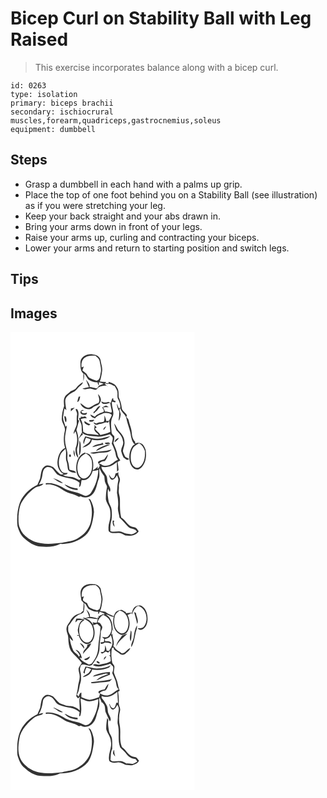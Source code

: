 # Bicep Curl on Stability Ball with Leg Raised
> This exercise incorporates balance along with a bicep curl.

``` 
id: 0263 
type: isolation 
primary: biceps brachii 
secondary: ischiocrural muscles,forearm,quadriceps,gastrocnemius,soleus 
equipment: dumbbell 
``` 

## Steps

 - Grasp a dumbbell in each hand with a palms up grip.
 - Place the top of one foot behind you on a Stability Ball (see illustration) as if you were stretching your leg.
 - Keep your back straight and your abs drawn in.
 - Bring your arms down in front of your legs.
 - Raise your arms up, curling and contracting your biceps.
 - Lower your arms and return to starting position and switch legs.

## Tips


## Images

<svg width="221pt" height="275pt" viewBox="0 0 221 275" xmlns="http://www.w3.org/2000/svg">
  <g fill="#FFF">
    <path d="M0 0h221v275H0V0m83.93 35.54c-.02 4.95-.55 10.85 3.59 14.44-.09 3.04-.09 6.09-.06 9.13.77-3 1.24-6.09.66-9.17 2.47 1.67 3.2 4.68 5.1 6.82 3.22 2.46 7.28 3.71 11.32 3.57.08 1.46.58 2.74 1.5 3.84 0-.99-.01-2.98-.01-3.97 1.93.63 3.88 1.22 5.81 1.88-1.92.81-3.87 1.55-5.78 2.38-.75 1.24-1.52 2.58-2.92 3.19-2.77-.59-5.5-1.37-8.33-1.6.92-3.51-2.36-5.88-3.89-8.62-.03.14-.08.42-.1.55 1.11 2.74 2.13 5.5 3.32 8.2-2.6.49-5.2 1.05-7.77 1.69 3.24 2.32 7.18-.89 10.72.3 2.29.15 5.25 2.51 6.94-.07 2.5-3.36 7.12-3.67 10.97-3.8 1.27.9 2.55 1.79 3.85 2.65-2.19-1.58-4.41-3.18-6.09-5.33 1.61.19 3.19 1 4.84.65 2.78-.59 4.97 1.74 7.39 2.7 1.33 2.56 3.37 5.01 3.37 8.04.22 2.64-.53 5.51.96 7.88 1.72 3.17 2.62 6.68 2.43 10.3l-2.12.04c-.47-1.85-1.08-3.67-2-5.36.16 3.24 1.02 6.47 2.74 9.23.55 3.83-.48 7.61-.6 11.43 1.97-2.1 1.9-5.07 2.53-7.7-.47-1.86-.96-3.72-1.58-5.54.36-.67.73-1.34 1.1-2.01.75 5.2 6.59 7.5 7.34 12.71 1.39 7.13 4.59 13.8 5.41 21.06.83 3.52 1.69 7.58 4.78 9.84-1.42.64-2.71 1.58-3.48 2.96-3.35 5.46-4.13 12.35-2.51 18.51 1.02 3.46 3.04 7.13 6.67 8.36 3.2 1.25 6.36-1.11 8.21-3.54 4.5-5.6 5.03-13.23 3.87-20.06-1.27-2.64-2.22-5.9-5.12-7.21-2.25-.88-4.9-1.43-7.13-.09-.12-.58-.35-1.74-.47-2.32-2.81-2.81-3.58-6.82-3.86-10.62-.31-5.18-2.69-9.89-3.72-14.92-.24-1.71-1.7-2.76-2.73-3.99.16-.49.49-1.46.65-1.94-1.4-3.46-5.92-5.02-6.23-9.07-.41-4.48-1.81-8.73-3.6-12.83-.29-3.96.29-8.3-2.22-11.72-1.83-3.96-6.25-5.35-10.09-6.55l.27 1.74c-1.37-.13-2.74-.24-4.11-.32l1.08-1.36c-2.55-.11-5.1-.29-7.64-.56 1.47-3.97 2.16-8.17 2.74-12.35.7-4.49-1.26-8.74-1.82-13.12-.64-4.34-5.05-6.75-9.11-6.98-6.12-1.19-14.04 1.83-15.07 8.63m-4.89 31.42c-1.78 2.92-5.64 2.87-7.98 5.15-2.28 1.99-5.35 3.55-6.21 6.7-1.39 3.19-.73 6.66-.52 9.99-1.72 4.89-2.69 10.05-2.8 15.23-.17 5.29 4.91 9.49 3.61 14.86-1.49 6.65-1.73 13.74.37 20.29-5.75 2.49-8.12 8.96-8.97 14.73-.96 6.26 1.27 13.49 7.29 16.44-1.43.64-3.04 1.16-4.46.11-3.19-2.37-5.42-5.77-8.37-8.39-3.1-1.64-7.46-3.3-10.4-.47-3.59 2.62-3.81 7.37-4.57 11.38-.21 3.76-2.41 6.91-3.72 10.34-9.33 4.45-17.39 12.06-21.22 21.78-3.14 8.81-3.6 18.38-2.76 27.62 1.6 5.4 3.66 11.12 8.13 14.83 5.45 4.96 12.03 9.46 19.62 9.91 7.97.6 16.36.61 23.64-3.15 4.45.48 8.86-.73 13.24-1.41 9.49-2.63 19.35-8.13 23.08-17.77 2.38-6 3.37-12.49 4.11-18.87.06-5.37-1.85-10.6-4.37-15.28-.56-.21-1.68-.64-2.24-.85 5.12 8.38 4.72 18.66 2.82 27.95-2.07 8.48-8.21 15.46-15.79 19.58-5.56 3.67-12.41 3.49-18.59 5.38-10.99 1.1-22.45 2.46-33.1-1.34-7.42-3.15-14.6-8.46-17.49-16.27-2.29-4.45-1.72-9.6-1.81-14.43.64-5.64 1-11.57 3.79-16.65 3.95-6.81 9.44-12.73 15.86-17.27 3.15-2.44 8.18-1.59 10.33-5.27-1.89.29-3.73.77-5.57 1.27 2.12-3.41 3.71-7.2 4.24-11.21.6-3.07.74-6.83 3.66-8.73 2.12-1.96 5.46-1.2 7.7.13 2.57 2.15 4.09 5.21 6.35 7.62 8.22 5.39 19.34 3.27 26.95 9.98-.21 1.76-.39 3.52-.49 5.29 2.9-1.62 1.88-5.89 3.13-8.65 6.8 2.01 11.49-5.25 13.09-10.87 2.32.05 4.61-.4 6.78-1.21-.26 9.63-3.32 19.09-8.61 27.14-1.41 2.37-4.08 3.84-6.78 4.15-1.64-.48-3.17-1.28-4.73-1.96-5.27-2.56-11.26-2.95-16.67-5.16-3.13-1.06-5.64-3.32-8.68-4.59-5.46-2.59-11.56-4.36-17.64-3.49.04.4.12 1.22.17 1.62 3.2-.73 6.46-.37 9.51.79 7.18 1.89 12.35 7.91 19.57 9.73 3.73.81 7.28 2.14 10.57 4.09.75-.22 1.51-.45 2.26-.67 4.03 2.61 9.69 1.53 13.15-1.54 5.65-4.88 5.81-12.86 8.42-19.37 1.7-4.08-.08-8.47.93-12.63 1.38 3.49 3.35 6.64 5.67 9.56.54 2.87.1 5.99 1.57 8.63.65 1.67 2.08 3.26 1.58 5.17-1.03 4.55-1.24 9.22-1.28 13.87.54 3.29 2.64 6.05 3.9 9.09 1.63 3.47 1.66 7.38 1.55 11.13-.04 4.79-2.49 9.21-2.31 14.02.19 1.67-.43 4.03 1.44 4.95 3.16 2.43 7.33.92 10.96 1.18 2.92-.18 5.28 1.8 7.78 3 5.69.83 12.83.38 16.11-5.12-1.59-1.92-2.87-4.82-5.75-4.85-7.09-.44-9.44-8.41-15.16-11.41-1.92-7.15-1.48-14.57-1.6-21.89.09-3.69-1.83-7.14-1.41-10.83.21-1.68.26-3.36.13-5.05-.25-3.2 2.04-6.21 1.08-9.42-.8-2.36-2.47-4.6-1.44-7.21-1.18.47-2.36.94-3.54 1.4-.74 2.06-.89 5.04-3.18 6.01-2.61-.32-3.51-3.14-4.86-5 .67 2.39.99 5.76 3.82 6.59 3-.39 4.38-3.25 5.97-5.43.59 1.99 1.94 3.96 1.46 6.12-1.16 4.93-1.27 10.01-1.6 15.03.98 5.57 1.95 11.22 1.24 16.89-.67 4.37 1.39 8.48 1.77 12.77 3.9 3.32 6.94 7.44 10.53 11.03 2.94 3.15 8.63 1.44 10.32 5.99-1.95 1.04-3.82 2.27-5.93 2.97-1.92.07-3.8-.46-5.7-.64-3.54-.12-6.33-3.04-9.93-2.78-3.41.15-6.88 1.01-10.18-.3-.26-4.58-.06-9.24 1.35-13.64.72-4.02.46-8.16.12-12.21-.26-3.35-2.46-6.06-3.44-9.19-1.06-5.25-1.88-10.65-.78-15.98.48.99 1.43 2.99 1.91 3.99 2.25-3.55-.79-6.78-1.99-10.04-1.45-3.29-.26-7.31-2.56-10.32-1.66-3.41-5.21-5.98-5.38-9.98 6.71 1.95 13.61-1.09 18.54-5.58.07 3.9.14 7.81.23 11.71.59-.72 1.19-1.44 1.79-2.15-.19-3.24-.62-6.47-1.18-9.66 1.09-.58 2.19-1.16 3.29-1.74-1.07-2.11-2.85-3.92-3.27-6.32-.79-5.23-3.28-9.98-5.16-14.88.88-2.62 1.65-5.33 1.07-8.11-1.8-1.4-3.37-3.19-3.19-5.64-.43-5.63-1.44-11.68 1.04-16.99 3.36-6-1.57-12.38-.48-18.7 1.31.16 2.54.66 3.78 1.06.17-.38.49-1.14.65-1.52-.67-.33-2.02-1-2.69-1.33-.08-.64-.25-1.92-.33-2.55-.29.15-.88.46-1.17.61-.58 1.75-1.2 3.49-1.83 5.23-.69-.32-2.08-.96-2.77-1.28-2.85 1.58-5.79.73-8.49-.62.93 5.25 7.38 2.56 10.71 1.75.42 2.41.73 4.85 1.34 7.24.26 1.53 1.21 3.37-.13 4.66-2.42-.6-4.79-1.57-7.37-1.29-.63-1.79-1.49-3.49-2.48-5.11 2.32-.13 4.64-.21 6.97-.18-1.05-.63-2.07-1.32-3.16-1.86-1.84.25-3.27 1.68-4.91 2.45 1.41 1.23 2.32 2.77 2.02 4.73-1.92 1.36-4.6 1.14-6.31 2.94-1.82.58-3.2 1.86-4.46 3.25-1.8-.86-3.56-1.81-5.34-2.69.6 2.8 3.16 3.94 5.68 4.58 1.95-2.85 5.34-4 8.37-5.33 3.52-1.72 7.82-1.41 11.13.66l.59.58c-.87 2.46-2.17 4.72-3.39 7.01-1.07.15-2.14.28-3.21.41-.31-2.43-1.25-4.69-2.23-6.92-.17 2.56.42 5.39-1.04 7.68-2.86.89-6.18.02-8.66 2.21-1.16-.56-2.32-1.12-3.5-1.65 1.02 2.89 4.1 3.94 6.6 2.06 3.96.66 7.12-3.52 10.93-1.44.31-.59.93-1.79 1.24-2.38.54 4.42 1.14 8.84 1.41 13.29-3.67 2.06-7.85 2.64-11.85 3.75-.54-.77-1.06-1.56-1.56-2.35-1.99-1.49-3.65-3.34-5.11-5.34.72-.46 1.44-.93 2.16-1.39-.62-.71-1.88-2.14-2.5-2.86-.07.79-.05 1.57.06 2.35-1.52 3.11.73 6.13 3.35 7.7.43.51 1.27 1.55 1.7 2.06-4-.54-7.97-1.42-12.03-1.39-2.51 0-4.77-1.33-6.74-2.77-.44-5.08-.13-10.44-3-14.94 2.35-1.1 4.98-1.2 7.53-1.12-.75-.84-1.51-1.69-2.27-2.52-1.69 1.02-3.57.88-5.41.51l.6 1.22c-.65.16-1.95.46-2.6.62.53 1.91 1.35 3.72 2.19 5.52 1.96 3.53.66 7.66 1.54 11.45-1.29 2.72-3.22 5.15-3.88 8.16 1.46-1.93 2.48-4.37 4.92-5.26-.18-.53-.52-1.6-.69-2.13 5.38 4.44 12.55 3.28 18.95 4.6 4.85-.08 9.64-1.5 14.2-3.08 1.09 1.47 2.83 2.56 3.39 4.36.17 2.39-.7 4.68-1.18 6.98 2.15 4.53 4.35 9.13 4.98 14.17.17 1.96 1.47 3.51 2.53 5.08-4.11 1.6-6.9 5.45-11.18 6.67-3.1 1.02-6.93.83-9.4-1.5l-2.35-.2c1.67-2.3 4.39-3.32 7.13-3.34 2-2.33 3.34-5.16 3.83-8.19-1.67 1.84-2.92 4-4.44 5.96-2.53 1.13-5.65 1.27-7.67 3.35.07 1.78 1.84 2.81 2.2 4.5a7.37 7.37 0 0 1-2.76 3.91l.36-3.16c-1.47 2.16-3.82 3.38-5.99 4.71 1.13-6.04.97-12.91-2.96-17.95-1.55-2.28-4.58-2.37-6.93-3.28-7.16 2.73-10.07 11.19-9.98 18.29.1 4.78.95 10.83 5.64 13.28-.68.43-1.37.85-2.06 1.26-3.38-1.49-6.64-3.71-10.47-3.78-3.12-.06-6.18-.66-9.02-1.98 1.91-1.06 4.99-.07 5.69-2.71-2.42.28-5.32.5-7.08-1.56-4.41-5.15-4.18-12.82-2.19-18.94 1.01-3.55 3.84-6.02 6.53-8.34 1.83 5.12-.54 10.61 1.5 15.64 1 2.94.84 6.11 1.58 9.11 1.77 3.59 6.28 3.45 9.64 4.23-.81-3.58-5.2-2.83-7.85-4.01-.63-3.37-.69-6.86-1.89-10.1-1.41-3.37-.16-7.04-.71-10.53-.72-4.91-2.72-9.6-2.72-14.62-.46-6.08 1.6-11.89 2.22-17.87-.42.43-1.25 1.3-1.67 1.73-.9-4.32-3.76-8.36-2.75-12.93.59-3.01.6-6.15 1.6-9.06.76.65 1.5 1.32 2.23 2.01-.63-3.56-1.31-7.15-1.41-10.78-.07-5.43 5.16-8.61 9.35-10.92 3.63-1.11 5.15-4.84 7.96-7.05 1.62-1.37 3.59-2.62 3.96-4.89a24.293 24.293 0 0 0-7.92 6.79m26.05 7.56c.4 3.62 2.9 7.46.32 10.84-3.66 1.11-6.71 3.37-10.06 5.06-4.78 2.01-7.73-3.14-11.55-4.84 1.7 5.82 9.96 9.67 14.88 5.16 2.56-2.68 7.5-2.16 8.76-6.15 2.41-3.34.14-7.52-2.35-10.07m-23.25 3.1c-.72 2.16-1.39 4.34-1.74 6.6 2.86-.94 2.82-4.32 3.61-6.72l-1.87.12m17.79 18.46c.03.43.08 1.3.11 1.73.67-.62 1.35-1.24 2.04-1.85 2.71-1.67 4.18-4.63 6.14-7.04-4.44-.14-4.84 5.41-8.29 7.16m-27.19-4.14c-.01.82-.03 2.47-.03 3.29 1.59-1.44 3.21-2.85 4.68-4.41-1.56.32-3.11.71-4.65 1.12m5.55.95c.89 2.23 2.48 4.41 1.78 6.95-.65 3.65-.06 7.34-.31 11.01-.73 4.06-3.71 7.42-3.78 11.66.77-1.15 1.53-2.32 2.27-3.49 2.7 6.36 2.7 13.71.25 20.13-.57 4.02.02 9.04 3.26 11.85-.62-4.23-2.69-8.58-1.12-12.85 2.24-6.37 1.18-13.37-.94-19.63-.6-1.49.37-2.92.7-4.34.86-2.49 1.07-5.17 2.24-7.54-.33-.42-.99-1.27-1.33-1.69.3-3.82 1.55-8.07-.61-11.58-.42-1.32-1.46-.95-2.41-.48m6.31 2.17c-2.68 4.36 8.36 6.41 7.33 1.64-2.32 1.09-6.34 1.79-6.62-1.83.77-.18 2.3-.53 3.07-.71-1.39-1.02-2.91-.55-3.78.9m-19.82 6.18c.7 2.4.27 5.31 2.13 7.23.93-2.51.71-5.13-.65-7.43l-1.48.2m29.98 4.5c.05.42.16 1.25.21 1.67 2.35.69 4.8.35 5.94-2.07-2.05.16-4.1.33-6.15.4m-.54 6.43c.51-.34 1.53-1.03 2.05-1.37-2.54-1.05-4.95-2.35-7.14-4.01-1.13 3.31 2.76 4.3 5.09 5.38m30.42-2.56c.66 2.87 1.76 5.61 2.73 8.38 3.57 3.57 7.3 7.65 7.86 12.91 1.5 4.32-2.66 7.91-2.09 12.2.63 2.57 1.55 5.08 2.74 7.44 2 1.22 4.58 4.65 6.63 1.73-1.52-.88-3.26-1.43-4.62-2.56-1.04-2.18-2.21-4.35-2.69-6.74.21-3.77 2.5-7.2 1.89-11.07.09-4.94-2.84-9.11-6.1-12.53-2.89-2.72-3.6-6.91-6.35-9.76m-9.48 3.65c-2 .81-3.7 2.12-3.25 4.52 1.33-1.32 2.39-2.86 3.25-4.52M89.7 125.29c-1.18 2.9-3.47 6.15-1.64 9.28.63-2.65 1.38-5.27 2.57-7.72 1.87.61 3.75 1.19 5.63 1.77-1 5.44-7 6.43-10.01 10.23 4.74-1.53 10.91-3.86 11.27-9.7 7.4 1.55 16.26.89 22.29-4.04-5.29.8-10.32 3.21-15.75 2.89-4.99.46-9.57-1.81-14.36-2.71m35.23 7.06c2.02-1.44 4.29-2.88 5.15-5.33-2.48.83-4.97 2.43-5.15 5.33m-42.3-2.08c.18 6.07-.21 12.13-.39 18.19 2.67-3.81 2.09-8.57 2-12.96-.06-1.86-.5-3.71-1.61-5.23m30.77 2.69c-.14 2.98 4.36.91 6.09 1.25-1.07-2.62-4.07-1.17-6.09-1.25m-3.72.73c-3.96 1.02-8.62 1.28-11.6 4.43 4.61-.84 9.08-2.27 13.69-3.13-.68-.57-2.3-4.28-2.09-1.3m-.69 4.34c-2.43 1.19-5.11 2.39-6.45 4.9 2.84-1.18 5.41-2.94 8.3-4.03 2.96-1.26 6.18-2.06 8.78-4.05-3.77.12-7.25 1.66-10.63 3.18m-13.24 6.89c3.73 2.55 8.22-.3 12.32.01 4.55-.62 10.23.13 13.35-4-8.36 2.5-17.16 2.31-25.67 3.99m-18.27 5.14c-.14-2.92-.54-5.82-1.25-8.66-1.17 2.98-.4 6.04 1.25 8.66m-6.02-.11c1.55-.18 1.32-2.88-.08-3.14-1.48.23-1.27 2.83.08 3.14m-20.35 25.34c3.45 2.63 7.07 5.41 11.4 6.31-.04-.23-.13-.69-.17-.93-3.31-2.55-7.35-3.92-11.23-5.38m13.6 7.53c3.92 4.7 10.12 6.69 16.07 6.84-.09-.49-.29-1.46-.39-1.94-5.65-.23-10.57-2.88-15.68-4.9m57.92 43.56c-.31 2.77.12 5.59 2.36 7.49-.27-1.74-.7-3.45-1.17-5.15.22-.75.45-1.5.68-2.24-.47-.03-1.4-.07-1.87-.1z"/>
    <path d="M89 31.03c3.63-3 8.61-2.77 13.03-2.55 1.97 1.89 4.54 3.65 4.97 6.56.73 4.59 2.41 9.23 1.25 13.9-.78 3.55-.65 8.55-5.03 9.62-2.81-1.05-5.68-2.02-8.31-3.47-1.9-1.15-2.53-3.42-3.84-5.07-1.56-1.34-3.27-2.52-4.81-3.89.66-1.53 1.03-3.15 1.65-4.69-.65.27-1.96.81-2.62 1.08-.59-4.09.15-8.9 3.71-11.49zM147.11 138.97c1.71-2.6 4.62-3.95 7.21-5.49 3.59 1.99 5.77 5.44 6.97 9.27.22 5.07.14 10.44-2.55 14.93-1.69 2.93-4.71 6.27-8.49 5.04-3.42-1.59-5.22-5.28-5.75-8.84-.57-5.06-.18-10.5 2.61-14.91zM90.34 145.61c3.67 1.92 6.77 5.16 7.32 9.43.54 5.38.64 11.31-2.48 16-1.94 2.95-5.44 5.81-9.18 4.48-3.91-1.95-5.22-6.64-5.69-10.65-.29-5.09.65-10.58 3.91-14.66 1.6-2.04 3.98-3.22 6.12-4.6z"/>
  </g>
  <g fill="#333">
    <path d="M83.93 35.54c1.03-6.8 8.95-9.82 15.07-8.63 4.06.23 8.47 2.64 9.11 6.98.56 4.38 2.52 8.63 1.82 13.12-.58 4.18-1.27 8.38-2.74 12.35 2.54.27 5.09.45 7.64.56l-1.08 1.36c1.37.08 2.74.19 4.11.32l-.27-1.74c3.84 1.2 8.26 2.59 10.09 6.55 2.51 3.42 1.93 7.76 2.22 11.72 1.79 4.1 3.19 8.35 3.6 12.83.31 4.05 4.83 5.61 6.23 9.07-.16.48-.49 1.45-.65 1.94 1.03 1.23 2.49 2.28 2.73 3.99 1.03 5.03 3.41 9.74 3.72 14.92.28 3.8 1.05 7.81 3.86 10.62.12.58.35 1.74.47 2.32 2.23-1.34 4.88-.79 7.13.09 2.9 1.31 3.85 4.57 5.12 7.21 1.16 6.83.63 14.46-3.87 20.06-1.85 2.43-5.01 4.79-8.21 3.54-3.63-1.23-5.65-4.9-6.67-8.36-1.62-6.16-.84-13.05 2.51-18.51.77-1.38 2.06-2.32 3.48-2.96-3.09-2.26-3.95-6.32-4.78-9.84-.82-7.26-4.02-13.93-5.41-21.06-.75-5.21-6.59-7.51-7.34-12.71-.37.67-.74 1.34-1.1 2.01.62 1.82 1.11 3.68 1.58 5.54-.63 2.63-.56 5.6-2.53 7.7.12-3.82 1.15-7.6.6-11.43-1.72-2.76-2.58-5.99-2.74-9.23.92 1.69 1.53 3.51 2 5.36l2.12-.04c.19-3.62-.71-7.13-2.43-10.3-1.49-2.37-.74-5.24-.96-7.88 0-3.03-2.04-5.48-3.37-8.04-2.42-.96-4.61-3.29-7.39-2.7-1.65.35-3.23-.46-4.84-.65 1.68 2.15 3.9 3.75 6.09 5.33-1.3-.86-2.58-1.75-3.85-2.65-3.85.13-8.47.44-10.97 3.8-1.69 2.58-4.65.22-6.94.07-3.54-1.19-7.48 2.02-10.72-.3 2.57-.64 5.17-1.2 7.77-1.69-1.19-2.7-2.21-5.46-3.32-8.2.02-.13.07-.41.1-.55 1.53 2.74 4.81 5.11 3.89 8.62 2.83.23 5.56 1.01 8.33 1.6 1.4-.61 2.17-1.95 2.92-3.19 1.91-.83 3.86-1.57 5.78-2.38-1.93-.66-3.88-1.25-5.81-1.88 0 .99.01 2.98.01 3.97-.92-1.1-1.42-2.38-1.5-3.84-4.04.14-8.1-1.11-11.32-3.57-1.9-2.14-2.63-5.15-5.1-6.82.58 3.08.11 6.17-.66 9.17-.03-3.04-.03-6.09.06-9.13-4.14-3.59-3.61-9.49-3.59-14.44M89 31.03c-3.56 2.59-4.3 7.4-3.71 11.49.66-.27 1.97-.81 2.62-1.08-.62 1.54-.99 3.16-1.65 4.69 1.54 1.37 3.25 2.55 4.81 3.89 1.31 1.65 1.94 3.92 3.84 5.07 2.63 1.45 5.5 2.42 8.31 3.47 4.38-1.07 4.25-6.07 5.03-9.62 1.16-4.67-.52-9.31-1.25-13.9-.43-2.91-3-4.67-4.97-6.56-4.42-.22-9.4-.45-13.03 2.55m58.11 107.94c-2.79 4.41-3.18 9.85-2.61 14.91.53 3.56 2.33 7.25 5.75 8.84 3.78 1.23 6.8-2.11 8.49-5.04 2.69-4.49 2.77-9.86 2.55-14.93-1.2-3.83-3.38-7.28-6.97-9.27-2.59 1.54-5.5 2.89-7.21 5.49z"/>
    <path d="M79.04 66.96c2.11-2.81 4.83-5.13 7.92-6.79-.37 2.27-2.34 3.52-3.96 4.89-2.81 2.21-4.33 5.94-7.96 7.05-4.19 2.31-9.42 5.49-9.35 10.92.1 3.63.78 7.22 1.41 10.78a60.34 60.34 0 0 0-2.23-2.01c-1 2.91-1.01 6.05-1.6 9.06-1.01 4.57 1.85 8.61 2.75 12.93.42-.43 1.25-1.3 1.67-1.73-.62 5.98-2.68 11.79-2.22 17.87 0 5.02 2 9.71 2.72 14.62.55 3.49-.7 7.16.71 10.53 1.2 3.24 1.26 6.73 1.89 10.1 2.65 1.18 7.04.43 7.85 4.01-3.36-.78-7.87-.64-9.64-4.23-.74-3-.58-6.17-1.58-9.11-2.04-5.03.33-10.52-1.5-15.64-2.69 2.32-5.52 4.79-6.53 8.34-1.99 6.12-2.22 13.79 2.19 18.94 1.76 2.06 4.66 1.84 7.08 1.56-.7 2.64-3.78 1.65-5.69 2.71 2.84 1.32 5.9 1.92 9.02 1.98 3.83.07 7.09 2.29 10.47 3.78.69-.41 1.38-.83 2.06-1.26-4.69-2.45-5.54-8.5-5.64-13.28-.09-7.1 2.82-15.56 9.98-18.29 2.35.91 5.38 1 6.93 3.28 3.93 5.04 4.09 11.91 2.96 17.95 2.17-1.33 4.52-2.55 5.99-4.71l-.36 3.16a7.37 7.37 0 0 0 2.76-3.91c-.36-1.69-2.13-2.72-2.2-4.5 2.02-2.08 5.14-2.22 7.67-3.35 1.52-1.96 2.77-4.12 4.44-5.96-.49 3.03-1.83 5.86-3.83 8.19-2.74.02-5.46 1.04-7.13 3.34l2.35.2c2.47 2.33 6.3 2.52 9.4 1.5 4.28-1.22 7.07-5.07 11.18-6.67-1.06-1.57-2.36-3.12-2.53-5.08-.63-5.04-2.83-9.64-4.98-14.17.48-2.3 1.35-4.59 1.18-6.98-.56-1.8-2.3-2.89-3.39-4.36-4.56 1.58-9.35 3-14.2 3.08-6.4-1.32-13.57-.16-18.95-4.6.17.53.51 1.6.69 2.13-2.44.89-3.46 3.33-4.92 5.26.66-3.01 2.59-5.44 3.88-8.16-.88-3.79.42-7.92-1.54-11.45-.84-1.8-1.66-3.61-2.19-5.52.65-.16 1.95-.46 2.6-.62l-.6-1.22c1.84.37 3.72.51 5.41-.51.76.83 1.52 1.68 2.27 2.52-2.55-.08-5.18.02-7.53 1.12 2.87 4.5 2.56 9.86 3 14.94 1.97 1.44 4.23 2.77 6.74 2.77 4.06-.03 8.03.85 12.03 1.39-.43-.51-1.27-1.55-1.7-2.06-2.62-1.57-4.87-4.59-3.35-7.7-.11-.78-.13-1.56-.06-2.35.62.72 1.88 2.15 2.5 2.86-.72.46-1.44.93-2.16 1.39 1.46 2 3.12 3.85 5.11 5.34.5.79 1.02 1.58 1.56 2.35 4-1.11 8.18-1.69 11.85-3.75-.27-4.45-.87-8.87-1.41-13.29-.31.59-.93 1.79-1.24 2.38-3.81-2.08-6.97 2.1-10.93 1.44-2.5 1.88-5.58.83-6.6-2.06 1.18.53 2.34 1.09 3.5 1.65 2.48-2.19 5.8-1.32 8.66-2.21 1.46-2.29.87-5.12 1.04-7.68.98 2.23 1.92 4.49 2.23 6.92 1.07-.13 2.14-.26 3.21-.41 1.22-2.29 2.52-4.55 3.39-7.01l-.59-.58c-3.31-2.07-7.61-2.38-11.13-.66-3.03 1.33-6.42 2.48-8.37 5.33-2.52-.64-5.08-1.78-5.68-4.58 1.78.88 3.54 1.83 5.34 2.69 1.26-1.39 2.64-2.67 4.46-3.25 1.71-1.8 4.39-1.58 6.31-2.94.3-1.96-.61-3.5-2.02-4.73 1.64-.77 3.07-2.2 4.91-2.45 1.09.54 2.11 1.23 3.16 1.86-2.33-.03-4.65.05-6.97.18.99 1.62 1.85 3.32 2.48 5.11 2.58-.28 4.95.69 7.37 1.29 1.34-1.29.39-3.13.13-4.66-.61-2.39-.92-4.83-1.34-7.24-3.33.81-9.78 3.5-10.71-1.75 2.7 1.35 5.64 2.2 8.49.62.69.32 2.08.96 2.77 1.28.63-1.74 1.25-3.48 1.83-5.23.29-.15.88-.46 1.17-.61.08.63.25 1.91.33 2.55.67.33 2.02 1 2.69 1.33-.16.38-.48 1.14-.65 1.52-1.24-.4-2.47-.9-3.78-1.06-1.09 6.32 3.84 12.7.48 18.7-2.48 5.31-1.47 11.36-1.04 16.99-.18 2.45 1.39 4.24 3.19 5.64.58 2.78-.19 5.49-1.07 8.11 1.88 4.9 4.37 9.65 5.16 14.88.42 2.4 2.2 4.21 3.27 6.32-1.1.58-2.2 1.16-3.29 1.74.56 3.19.99 6.42 1.18 9.66-.6.71-1.2 1.43-1.79 2.15-.09-3.9-.16-7.81-.23-11.71-4.93 4.49-11.83 7.53-18.54 5.58.17 4 3.72 6.57 5.38 9.98 2.3 3.01 1.11 7.03 2.56 10.32 1.2 3.26 4.24 6.49 1.99 10.04-.48-1-1.43-3-1.91-3.99-1.1 5.33-.28 10.73.78 15.98.98 3.13 3.18 5.84 3.44 9.19.34 4.05.6 8.19-.12 12.21-1.41 4.4-1.61 9.06-1.35 13.64 3.3 1.31 6.77.45 10.18.3 3.6-.26 6.39 2.66 9.93 2.78 1.9.18 3.78.71 5.7.64 2.11-.7 3.98-1.93 5.93-2.97-1.69-4.55-7.38-2.84-10.32-5.99-3.59-3.59-6.63-7.71-10.53-11.03-.38-4.29-2.44-8.4-1.77-12.77.71-5.67-.26-11.32-1.24-16.89.33-5.02.44-10.1 1.6-15.03.48-2.16-.87-4.13-1.46-6.12-1.59 2.18-2.97 5.04-5.97 5.43-2.83-.83-3.15-4.2-3.82-6.59 1.35 1.86 2.25 4.68 4.86 5 2.29-.97 2.44-3.95 3.18-6.01 1.18-.46 2.36-.93 3.54-1.4-1.03 2.61.64 4.85 1.44 7.21.96 3.21-1.33 6.22-1.08 9.42.13 1.69.08 3.37-.13 5.05-.42 3.69 1.5 7.14 1.41 10.83.12 7.32-.32 14.74 1.6 21.89 5.72 3 8.07 10.97 15.16 11.41 2.88.03 4.16 2.93 5.75 4.85-3.28 5.5-10.42 5.95-16.11 5.12-2.5-1.2-4.86-3.18-7.78-3-3.63-.26-7.8 1.25-10.96-1.18-1.87-.92-1.25-3.28-1.44-4.95-.18-4.81 2.27-9.23 2.31-14.02.11-3.75.08-7.66-1.55-11.13-1.26-3.04-3.36-5.8-3.9-9.09.04-4.65.25-9.32 1.28-13.87.5-1.91-.93-3.5-1.58-5.17-1.47-2.64-1.03-5.76-1.57-8.63-2.32-2.92-4.29-6.07-5.67-9.56-1.01 4.16.77 8.55-.93 12.63-2.61 6.51-2.77 14.49-8.42 19.37-3.46 3.07-9.12 4.15-13.15 1.54-.75.22-1.51.45-2.26.67-3.29-1.95-6.84-3.28-10.57-4.09-7.22-1.82-12.39-7.84-19.57-9.73-3.05-1.16-6.31-1.52-9.51-.79-.05-.4-.13-1.22-.17-1.62 6.08-.87 12.18.9 17.64 3.49 3.04 1.27 5.55 3.53 8.68 4.59 5.41 2.21 11.4 2.6 16.67 5.16 1.56.68 3.09 1.48 4.73 1.96 2.7-.31 5.37-1.78 6.78-4.15 5.29-8.05 8.35-17.51 8.61-27.14-2.17.81-4.46 1.26-6.78 1.21-1.6 5.62-6.29 12.88-13.09 10.87-1.25 2.76-.23 7.03-3.13 8.65.1-1.77.28-3.53.49-5.29-7.61-6.71-18.73-4.59-26.95-9.98-2.26-2.41-3.78-5.47-6.35-7.62-2.24-1.33-5.58-2.09-7.7-.13-2.92 1.9-3.06 5.66-3.66 8.73-.53 4.01-2.12 7.8-4.24 11.21 1.84-.5 3.68-.98 5.57-1.27-2.15 3.68-7.18 2.83-10.33 5.27-6.42 4.54-11.91 10.46-15.86 17.27-2.79 5.08-3.15 11.01-3.79 16.65.09 4.83-.48 9.98 1.81 14.43 2.89 7.81 10.07 13.12 17.49 16.27 10.65 3.8 22.11 2.44 33.1 1.34 6.18-1.89 13.03-1.71 18.59-5.38 7.58-4.12 13.72-11.1 15.79-19.58 1.9-9.29 2.3-19.57-2.82-27.95.56.21 1.68.64 2.24.85 2.52 4.68 4.43 9.91 4.37 15.28-.74 6.38-1.73 12.87-4.11 18.87-3.73 9.64-13.59 15.14-23.08 17.77-4.38.68-8.79 1.89-13.24 1.41-7.28 3.76-15.67 3.75-23.64 3.15-7.59-.45-14.17-4.95-19.62-9.91-4.47-3.71-6.53-9.43-8.13-14.83-.84-9.24-.38-18.81 2.76-27.62 3.83-9.72 11.89-17.33 21.22-21.78 1.31-3.43 3.51-6.58 3.72-10.34.76-4.01.98-8.76 4.57-11.38 2.94-2.83 7.3-1.17 10.4.47 2.95 2.62 5.18 6.02 8.37 8.39 1.42 1.05 3.03.53 4.46-.11-6.02-2.95-8.25-10.18-7.29-16.44.85-5.77 3.22-12.24 8.97-14.73-2.1-6.55-1.86-13.64-.37-20.29 1.3-5.37-3.78-9.57-3.61-14.86.11-5.18 1.08-10.34 2.8-15.23-.21-3.33-.87-6.8.52-9.99.86-3.15 3.93-4.71 6.21-6.7 2.34-2.28 6.2-2.23 7.98-5.15m11.3 78.65c-2.14 1.38-4.52 2.56-6.12 4.6-3.26 4.08-4.2 9.57-3.91 14.66.47 4.01 1.78 8.7 5.69 10.65 3.74 1.33 7.24-1.53 9.18-4.48 3.12-4.69 3.02-10.62 2.48-16-.55-4.27-3.65-7.51-7.32-9.43z"/>
    <path d="M105.09 74.52c2.49 2.55 4.76 6.73 2.35 10.07-1.26 3.99-6.2 3.47-8.76 6.15-4.92 4.51-13.18.66-14.88-5.16 3.82 1.7 6.77 6.85 11.55 4.84 3.35-1.69 6.4-3.95 10.06-5.06 2.58-3.38.08-7.22-.32-10.84zM81.84 77.62l1.87-.12c-.79 2.4-.75 5.78-3.61 6.72.35-2.26 1.02-4.44 1.74-6.6zM99.63 96.08c3.45-1.75 3.85-7.3 8.29-7.16-1.96 2.41-3.43 5.37-6.14 7.04-.69.61-1.37 1.23-2.04 1.85-.03-.43-.08-1.3-.11-1.73zM72.44 91.94c1.54-.41 3.09-.8 4.65-1.12-1.47 1.56-3.09 2.97-4.68 4.41 0-.82.02-2.47.03-3.29zM77.99 92.89c.95-.47 1.99-.84 2.41.48 2.16 3.51.91 7.76.61 11.58.34.42 1 1.27 1.33 1.69-1.17 2.37-1.38 5.05-2.24 7.54-.33 1.42-1.3 2.85-.7 4.34 2.12 6.26 3.18 13.26.94 19.63-1.57 4.27.5 8.62 1.12 12.85-3.24-2.81-3.83-7.83-3.26-11.85 2.45-6.42 2.45-13.77-.25-20.13-.74 1.17-1.5 2.34-2.27 3.49.07-4.24 3.05-7.6 3.78-11.66.25-3.67-.34-7.36.31-11.01.7-2.54-.89-4.72-1.78-6.95zM84.3 95.06c.87-1.45 2.39-1.92 3.78-.9-.77.18-2.3.53-3.07.71.28 3.62 4.3 2.92 6.62 1.83 1.03 4.77-10.01 2.72-7.33-1.64zM64.48 101.24l1.48-.2c1.36 2.3 1.58 4.92.65 7.43-1.86-1.92-1.43-4.83-2.13-7.23zM94.46 105.74c2.05-.07 4.1-.24 6.15-.4-1.14 2.42-3.59 2.76-5.94 2.07-.05-.42-.16-1.25-.21-1.67zM93.92 112.17c-2.33-1.08-6.22-2.07-5.09-5.38 2.19 1.66 4.6 2.96 7.14 4.01-.52.34-1.54 1.03-2.05 1.37zM124.34 109.61c2.75 2.85 3.46 7.04 6.35 9.76 3.26 3.42 6.19 7.59 6.1 12.53.61 3.87-1.68 7.3-1.89 11.07.48 2.39 1.65 4.56 2.69 6.74 1.36 1.13 3.1 1.68 4.62 2.56-2.05 2.92-4.63-.51-6.63-1.73a35.148 35.148 0 0 1-2.74-7.44c-.57-4.29 3.59-7.88 2.09-12.2-.56-5.26-4.29-9.34-7.86-12.91-.97-2.77-2.07-5.51-2.73-8.38zM114.86 113.26c-.86 1.66-1.92 3.2-3.25 4.52-.45-2.4 1.25-3.71 3.25-4.52zM89.7 125.29c4.79.9 9.37 3.17 14.36 2.71 5.43.32 10.46-2.09 15.75-2.89-6.03 4.93-14.89 5.59-22.29 4.04-.36 5.84-6.53 8.17-11.27 9.7 3.01-3.8 9.01-4.79 10.01-10.23-1.88-.58-3.76-1.16-5.63-1.77-1.19 2.45-1.94 5.07-2.57 7.72-1.83-3.13.46-6.38 1.64-9.28z"/>
    <path d="M124.93 132.35c.18-2.9 2.67-4.5 5.15-5.33-.86 2.45-3.13 3.89-5.15 5.33zM82.63 130.27c1.11 1.52 1.55 3.37 1.61 5.23.09 4.39.67 9.15-2 12.96.18-6.06.57-12.12.39-18.19zM113.4 132.96c2.02.08 5.02-1.37 6.09 1.25-1.73-.34-6.23 1.73-6.09-1.25zM109.68 133.69c-.21-2.98 1.41.73 2.09 1.3-4.61.86-9.08 2.29-13.69 3.13 2.98-3.15 7.64-3.41 11.6-4.43zM108.99 138.03c3.38-1.52 6.86-3.06 10.63-3.18-2.6 1.99-5.82 2.79-8.78 4.05-2.89 1.09-5.46 2.85-8.3 4.03 1.34-2.51 4.02-3.71 6.45-4.9zM95.75 144.92c8.51-1.68 17.31-1.49 25.67-3.99-3.12 4.13-8.8 3.38-13.35 4-4.1-.31-8.59 2.54-12.32-.01zM77.48 150.06c-1.65-2.62-2.42-5.68-1.25-8.66.71 2.84 1.11 5.74 1.25 8.66zM71.46 149.95c-1.35-.31-1.56-2.91-.08-3.14 1.4.26 1.63 2.96.08 3.14zM51.11 175.29c3.88 1.46 7.92 2.83 11.23 5.38.04.24.13.7.17.93-4.33-.9-7.95-3.68-11.4-6.31zM64.71 182.82c5.11 2.02 10.03 4.67 15.68 4.9.1.48.3 1.45.39 1.94-5.95-.15-12.15-2.14-16.07-6.84zM122.63 226.38c.47.03 1.4.07 1.87.1-.23.74-.46 1.49-.68 2.24.47 1.7.9 3.41 1.17 5.15-2.24-1.9-2.67-4.72-2.36-7.49z"/>
  </g>
</svg>

<svg width="221pt" height="275pt" viewBox="0 0 221 275" xmlns="http://www.w3.org/2000/svg">
  <g fill="#FFF">
    <path d="M0 0h221v275H0V0m85.85 31.94c-3.23 4.35-1.25 9.91-.83 14.79.92 1.06 1.84 2.11 2.77 3.16-.11 3.15-.27 6.3-.53 9.44a97.48 97.48 0 0 1-3.36 3.06c-5.28.66-9.84 4.41-12.24 9.08-1.4 2.86-4.03 5.15-4.36 8.47-.88 4.23 2.23 7.89 2.04 12.07.14 5.26.71 10.7 3.2 15.41 4.02 5.06 9.01 9.28 13.02 14.37-1.18 2.04-2.68 3.91-3.66 6.06-.89 3.43 1.25 6.73 1.1 10.17.24 4.14-1.62 7.97-2 12.04-.27 4-1.52 7.83-2.12 11.78.72.84 1.43 1.69 2.14 2.54.56-.46 1.69-1.38 2.25-1.84-1.42 5.38.2 10.9-.32 16.36-1.88-2-4.17-3.59-6.84-4.3-3.49-1.47-7.47-.37-10.91-2.02-2.08-.91-4.34-1.42-6.34-2.49-2.95-2.34-5.08-5.53-7.88-8.02-3.06-1.62-7.43-3.22-10.34-.47-3.6 2.61-3.84 7.35-4.57 11.35-.17 3.79-2.48 6.9-3.7 10.37-6.25 3.06-12.02 7.28-16.17 12.93-8.08 9.97-8.67 23.63-7.95 35.89 1.53 5.84 3.84 11.97 8.72 15.84 5.56 4.99 12.34 9.32 20.03 9.55 7.5.34 15.4.54 22.24-3.09 12.39.07 25.63-3.86 33.75-13.73 4.51-6.38 5.66-14.33 6.85-21.86.97-4.69-.54-9.39-2.07-13.77-.91-1.92-1.73-4.61-4.22-4.82 5.16 8.04 4.64 18.07 3.02 27.09-1.92 8.79-8.18 16.11-16 20.34-5.56 3.69-12.42 3.45-18.59 5.39-8.57.6-17.27 2.17-25.8.41-8.93-1.02-17.18-6.21-22.5-13.38-6.06-9.15-4.43-20.74-2.34-30.89 2.81-8.54 9.3-15.28 16.07-20.92 2.99-2.55 6.9-3.27 10.5-4.51.38-.47 1.14-1.42 1.52-1.89-1.87.19-3.69.69-5.49 1.24 2.9-4.34 4.16-9.45 4.86-14.56.29-3.99 4.27-7.85 8.39-6.36 5.48 1.26 6.21 8.42 11.38 10.15 4.32 1.58 8.76 2.81 13.34 3.39 4.11.61 7.72 2.77 11.04 5.16-.24 1.68-.43 3.37-.59 5.06.34-.13 1.01-.4 1.35-.53 2.23-6.7.85-13.86.3-20.72 1.73.59 3.44 1.27 5.12 2 5.21 2.56 11.26.5 16.32-1.47-.3 8.24-2.37 16.42-6.45 23.61-1.71 3.68-4.47 7.61-8.92 7.85-2.93-.75-5.49-2.49-8.37-3.41-5.22-1.43-10.65-2.38-15.56-4.74-7.02-4.5-15.36-8.22-23.88-6.97.05.39.14 1.17.19 1.56 7.85-1.71 15.22 2.87 21.49 7.05 5.51 3.85 12.62 3.79 18.18 7.53.77-.25 1.54-.49 2.31-.73 4.56 3.12 11.3 1.19 14.53-3.04 3.11-3.15 3.84-7.72 5.03-11.81 1.11-4.02 3.15-7.96 2.68-12.25-.04-2.11-.73-4.32.31-6.33.97 1.95 1.78 3.98 2.57 6l1.15-.37-.1.81c4.12 2.9 1.98 8.42 4.12 12.29 1.51 3.22 2.86 6.51 4.47 9.69 2.63-2.86-.22-6.1-1.35-8.89-1.88-3.27-.52-7.38-2.57-10.57-1.7-3.03-3.56-5.98-5.89-8.57v-2.59c6.52 3.3 13.82-.6 18.85-4.87.25 4.39.44 8.77.74 13.15l-2.04-.04c-.65 2.34-1.12 4.92-2.91 6.71-2.71.06-4.33-2.67-4.88-5.01-.19.04-.57.12-.76.15.95 2.18 1.25 5.2 3.69 6.27 3.39.31 4.7-3.31 6.08-5.68 3.77 4.47.43 9.89.68 14.9-.1 3.02-.84 6.07.01 9.06 2.35 8.96-.7 18.47 2.79 27.23 2.67 2.73 5.67 5.15 7.84 8.32 2.45 3.4 6.42 5.36 10.57 5.59.73.99 1.45 1.99 2.15 3-1.75.9-3.41 1.98-5.21 2.79-2.61.25-5.2-.63-7.83-.36-2.59-1.25-5.14-3.05-8.16-2.85-3.68-.28-8.15 1.69-11.04-1.4.55-4.42.05-9.2 2.14-13.27-.11-4.09.21-8.19-.32-12.26-.31-3.59-3.44-6.18-3.71-9.77-.52-4.2-1.63-8.47-.63-12.69-.44-.83-.9-1.65-1.37-2.46-.79 4.46-1.35 9-1.19 13.54 1.28 5.11 5.35 9.22 5.58 14.68 1.65 7.93-4.04 15.43-1.92 23.32 2.55 2.53 6.31 2.5 9.59 1.83 3.64-.92 6.77 1.46 9.93 2.82 2.6.07 5.17.71 7.76.7 3.16-1.25 7.03-2.12 8.42-5.64-1.6-1.6-2.72-4.33-5.31-4.34-7.08-.59-9.77-8.26-15.11-11.83-3.68-7.72-1.25-16.65-2.48-24.86a41.388 41.388 0 0 1 .17-19.2c.69-3.13-1.82-5.81-1.57-8.92.21-4.56-.04-9.14-.83-13.64.5-.3 1.49-.89 1.98-1.18-.85-2.34-1.8-4.67-2.13-7.15-.64-5.05-3.34-9.47-4.83-14.28-.17-2.25.53-4.46.57-6.7.38-2.14-1.68-3.41-2.53-5.12-1.21-5.89-1.54-12.02-.45-17.97.88-.11 1.76-.23 2.64-.35l-.64 1.29c1.75 2.72 4.96 3.93 7.42 5.91 2.04 1.69 5.32 1.72 7.17-.27 1.95-2 4.71-3.52 5.44-6.41-4.14 1.15-5.79 6.81-10.48 6.21-2.58-2.71-6.94-3.57-8.28-7.35-.41-.24-1.24-.71-1.65-.95 1.84-4.88-.83-9.65-1.05-14.51l1.66-1.17c-.72.37-2.18 1.12-2.91 1.5.29-1.55.87-4.65 1.15-6.2l1.92 2.44c-.45-.93-.97-1.82-1.49-2.71.07-6.7-1.78-14.14-8.14-17.62 3.35 0 6.05 3.05 9.35 2.65-1.58 7.33-.28 16.85 6.85 20.87 3.33 2.29 7.69.13 9.68-2.91 3.62-6.04 3.27-13.9.11-20.06 1.7-.75 3.34-1.61 5-2.43l.27 2.13c1.45-4.24 3.14-8.7 7.56-10.64 9.72 3.01 12.7 16.38 7.24 24.25-1.69 2.74-5.07 2.74-7.91 2.69 1.34 2.33 4.41 2.1 6.42.79 3.72-1.9 4.98-6.33 5.39-10.17.44-6.15-.96-13.3-6.41-16.96-2.12-1.67-4.96-1.03-7.28-.2-3.12 1.21-4.29 4.68-4.84 7.69-2.61.01-5.18.49-7.76.74l.72-.89c-1.82-1.32-3.74-2.51-5.86-3.27-1.96.64-4.13.88-5.83 2.13-1.81 1.4-2.46 3.69-3.23 5.74-3.28-1.86-7.26-2.42-9.92-5.27-2.1-.7-4.4-.78-6.57-1.24 1.9-3.8 2.08-8.12 2.85-12.22.81-4.2-1.32-8.14-1.71-12.25-.26-4.6-4.96-7.94-9.38-7.62-4.81-.45-10.4.39-13.37 4.63m62.45 28.9c1.35 4.71 2.77 9.41 3.69 14.23 2.36-4.42-1.18-8.68-1.47-13.14-.74-.37-1.48-.73-2.22-1.09m-.42 30.04c-.5 4.17-3.74 7.73-2.84 12.11 3.67-6.02 3.88-13.3 5.84-19.92.61-1.98 1.29-4.02.83-6.12-2.49 4.23-3.16 9.16-3.83 13.93m-3.54-8c-.32 4.3-2.21 9.19-.03 13.2.89-3.82.98-7.77.88-11.67-.22-.39-.64-1.15-.85-1.53m-10.52 6.11c-2.51 4.23-6.65 8-6.83 13.2 2.31-6.75 8.8-10.46 13.32-15.54-1.63.58-4.87 1.75-6.49 2.34m-82.67 86.6c3.83 1.78 7.34 6.35 11.87 5.43-3.04-2.09-6.47-3.49-9.73-5.17-.54-.07-1.6-.2-2.14-.26m13.67 7.34c3.88 4.57 10 6.54 15.85 6.71-.06-.48-.16-1.44-.22-1.91-2.46-.43-4.98-.57-7.36-1.39-2.95-.69-5.26-2.89-8.27-3.41m58.09 47.43c.77 1.4 1.54 2.83 2.78 3.89-.78-2.68-1.36-5.39-1.16-8.18-1.36 1.01-1.2 2.82-1.62 4.29z"/>
    <path d="M89.47 31.34c3.6-2.99 8.43-2.92 12.84-2.79 2.03 1.9 4.7 3.67 5.05 6.68.66 4.24 2.32 8.45 1.52 12.79-.5 3.19-.95 6.42-2.17 9.43-.69.35-2.06 1.04-2.75 1.39-2.92-.89-5.92-1.66-8.61-3.13-1.92-1.28-2.62-3.58-3.48-5.59-1.66-.99-3.42-1.88-4.78-3.27-.56-1.71.59-3.3 1.02-4.89-.63.17-1.9.5-2.54.67-.46-4.05.2-8.88 3.9-11.29z"/>
    <path d="M88.25 49.82c2.95 1.61 3.34 5.2 5.6 7.36 3.46 1.93 7.28 3.72 11.35 3.14.03.79.08 2.36.11 3.15.89-.79 1.37-1.8 1.41-3.05 2.26.84 4.92 1.06 6.62 2.95-.95.06-2.87.17-3.83.23l-.08 1.1c-.47-.11-1.41-.33-1.89-.44l.07 1.35c-.52-.06-1.55-.17-2.06-.23.12.6.37 1.79.49 2.38l-1.68-.7.59 1.78c-3.12-1.22-6.32-2.25-9.7-2.26.75-3.66-2.02-6.46-4.35-8.84 1.5 2.82 2.69 5.79 3.71 8.82-1.55.46-3.09.97-4.62 1.5-1.1-.18-2.21-.39-3.32-.2 4.01 2.68 9.18 4.47 11.13 9.3 2.31 5.54 2.68 12.65-1.08 17.65-1.98 2.77-6.15 3.43-8.79 1.18-5.54-4.41-6.36-12.4-4.89-18.89.73-3.3 3.45-5.39 6.04-7.25a26.871 26.871 0 0 0-10.2-1.09c-.46 1.48-.87 2.99-1.08 4.54.99-.88 1.93-1.82 2.83-2.79 2.11-.1 4.22-.22 6.32-.47-4.1 1.93-4.99 6.66-5.92 10.63-.9 2.75.53 5.46 1.16 8.09l-2.02-.49c-.03.29-.1.87-.13 1.16l1.9-.28c1.28 4.17 3.89 8.37 8.26 9.77 2.91 1.11 5.86-.79 7.72-2.91 3.87-5.63 3.74-13.16 1.26-19.32 1.57-.74 3.23-1.22 4.91-1.65 1.28 1.18 2.57 2.35 3.9 3.47-.27 8.51-2.37 16.84-2.76 25.35-.19 6.71-3.18 13.05-7.37 18.19-.86 1.27-2.55 1.29-3.86 1.79-3.82-2.66-8.87-3.72-10.99-8.38.65.17 1.96.5 2.62.67-.85-4.1-2.88-9.28-7.62-9.92 2.08 1.83 3.95 3.89 5.19 6.4-.31.69-.63 1.37-.96 2.05-1.27-3.42-5.27-4.7-6.98-7.85-2.32-4.9-3.7-10.19-4.31-15.57 1.1 1.66 2.38 3.24 4.18 4.21-.67-4.42-4.48-7.36-5.72-11.53-.32-2.06-.1-4.14-.07-6.2 3.83-4.31 6.2-10.02 11.4-12.98 2.15-1.67 5.54-1.55 7.08-3.96 1.01-3.54 1.25-7.36.43-10.96m-5.03 48.16c1.79 2.21 3.47 4.51 5.14 6.82.79-3.21-2.33-5.99-5.14-6.82m8.96 2.05c.42 4.62-5.92 6.15-4.88 11.06 2.72-4.67 7.99-7.42 9.56-12.77-1.53.66-3.09 1.23-4.68 1.71m-3.82 17.38c2.24 2.92 6.69-.41 6.9-3.36-2.13 1.46-4.48 2.5-6.9 3.36zM125.07 66.02c.75-3.21 3.32-5.37 6-7.03 9.58 2.13 12.47 14.22 9.16 22.34-1.31 3.46-5.36 6.42-9.03 4.43-6.67-3.86-7.77-12.87-6.13-19.74z"/>
    <path d="M104.42 73.11c1.04-3.77 3.47-6.74 6.58-9.01 3.45 1.66 6.99 3.68 8.49 7.43 2.48 5.92 2.8 14.15-2.51 18.65-2.05 1.8-4.88.79-7.24.47.72.67 2.15 2.03 2.86 2.7-.2 1.17-.41 2.33-.62 3.5-1.38.12-2.75.26-4.12.39.39 3.19 3.9 1.08 5.48.04 2.71.15 5.43.44 7.95 1.53-.85-3.49-4.91-2.84-7.63-2.99l-.56-2.53c2.97-.5 6.48-1.75 7.2-5.1 1.13 3.17 2.13 6.46 2.1 9.86-.18 3.59-2.44 6.52-4.25 9.45-.71-.11-2.14-.34-2.85-.46-.16-2.22-.89-4.31-1.7-6.36-.32 2.67.23 6.03-2.06 7.98-1.08.3-2.2.08-3.29.08.43.67.86 1.35 1.28 2.03 1.65-.58 3.18-1.43 4.53-2.54 1.05.39 2.09.8 3.12 1.22l2.24-2.4.32 5.7-1.94.04c2.66.34 2.19 3.37 2.45 5.34.28 1.27-.15 2.11-1.31 2.53-3.64 2.04-7.87 2.4-11.88 3.22-2.74.52-5.9-1.82-8.1.64 6.73 3.58 14.16.34 20.81-1.67 1.07 1.13 2.17 2.25 3.3 3.32.69 2.67-.18 5.3-1.01 7.82 1.42 3 2.73 6.05 3.9 9.15 1.37 3.48.62 7.85 3.96 10.36-4.37 1.66-7.27 5.78-11.85 6.99-3.93 1.36-7.94-.46-11.26-2.48 1.93-1.95 4.5-2.69 7.11-3.15 2.16-2.05 3.19-5.12 3.68-8.01-1.96 1.8-3.02 4.26-4.43 6.45-2.41.92-5.39.79-7.32 2.68-.79 1.38.05 2.59 1.55 2.83-.37 1.39-.73 2.78-1.09 4.17-3.76 1.02-7.33 2.94-11.29 3.07-3.58.14-6.7-1.87-9.97-3.02.01-1.82.03-3.65.02-5.47-2.26.34-2.44 2.94-3.44 4.56-.49-.6-1.48-1.8-1.98-2.4 3.1-4.04 2.61-9.3 4.24-13.89 1.13-3.17.75-6.6.65-9.9-.19-2.97-1.87-5.92-.78-8.88.44-1.28.72-3.08 2.43-3.1 3.73-.88 8.34 3.16 11.84.04 4.2-5.95 8.83-12.32 8.85-19.94-.2-6.38 1.61-12.58 1.47-18.96.03-2.49 2.55-4.51 1.6-7.08-1.18-2.19-2.51-5.25-5.53-4.9m7.68 44.98c1.29-1.19 2.31-2.63 3.02-4.24-1.95.61-3.29 2.1-3.02 4.24m-8.16 1.5c-2.45 1.23 2.81 4.53 3.17 2.05-.69-1.06-1.92-1.87-3.17-2.05m-13.96 6.64c-.97 2.4-1.87 4.83-2.63 7.31.6.42 1.2.85 1.8 1.29-.11-2.75.76-5.3 2.2-7.6 1.84.66 3.7 1.32 5.48 2.15-.88 1.55-1.73 3.17-3.02 4.42-2.13 2.09-5.34 2.72-7.22 5.09 4.91-.71 10.54-3.79 11.34-9.16 6.84 1.33 14.09.5 20.43-2.4.49-.68 1.47-2.04 1.97-2.72-4.63 2.67-10.06 3.65-15.34 3.92-5.14.35-9.96-1.8-15.01-2.3m11.08 10.2c-1.04.33-1.64 1.31-2.39 2.02 3.95-.93 7.88-1.94 11.82-2.92 2.23-.5 4.61-1.45 6.8-.29-4.95 2.19-10.95 3.36-14.4 7.88 5.42-2.55 10.86-5.09 16.51-7.15-.05-1.05-.09-2.1-.12-3.15-6.2.29-12.36 1.58-18.22 3.61m-4.25 8.6l-.09 1.11c4.48.45 8.82-1.07 13.28-1.07 3.02-.05 5.97-.72 8.95-1.09 1.04-.95 2.06-1.9 3.07-2.88-8.12 2.76-16.81 2.61-25.21 3.93zM90.42 68.7c4.85-1.78 9.5.82 14.35.52-.44 1.49-.86 2.98-1.26 4.47-1.74.14-3.39-.1-4.94-.73.25.87.76 2.62 1.02 3.49-2.24-3.43-5.07-6.61-9.17-7.75z"/>
  </g>
  <g fill="#333">
    <path d="M85.85 31.94c2.97-4.24 8.56-5.08 13.37-4.63 4.42-.32 9.12 3.02 9.38 7.62.39 4.11 2.52 8.05 1.71 12.25-.77 4.1-.95 8.42-2.85 12.22 2.17.46 4.47.54 6.57 1.24 2.66 2.85 6.64 3.41 9.92 5.27.77-2.05 1.42-4.34 3.23-5.74 1.7-1.25 3.87-1.49 5.83-2.13 2.12.76 4.04 1.95 5.86 3.27l-.72.89c2.58-.25 5.15-.73 7.76-.74.55-3.01 1.72-6.48 4.84-7.69 2.32-.83 5.16-1.47 7.28.2 5.45 3.66 6.85 10.81 6.41 16.96-.41 3.84-1.67 8.27-5.39 10.17-2.01 1.31-5.08 1.54-6.42-.79 2.84.05 6.22.05 7.91-2.69 5.46-7.87 2.48-21.24-7.24-24.25-4.42 1.94-6.11 6.4-7.56 10.64l-.27-2.13c-1.66.82-3.3 1.68-5 2.43 3.16 6.16 3.51 14.02-.11 20.06-1.99 3.04-6.35 5.2-9.68 2.91-7.13-4.02-8.43-13.54-6.85-20.87-3.3.4-6-2.65-9.35-2.65 6.36 3.48 8.21 10.92 8.14 17.62.52.89 1.04 1.78 1.49 2.71l-1.92-2.44c-.28 1.55-.86 4.65-1.15 6.2.73-.38 2.19-1.13 2.91-1.5l-1.66 1.17c.22 4.86 2.89 9.63 1.05 14.51.41.24 1.24.71 1.65.95 1.34 3.78 5.7 4.64 8.28 7.35 4.69.6 6.34-5.06 10.48-6.21-.73 2.89-3.49 4.41-5.44 6.41-1.85 1.99-5.13 1.96-7.17.27-2.46-1.98-5.67-3.19-7.42-5.91l.64-1.29c-.88.12-1.76.24-2.64.35-1.09 5.95-.76 12.08.45 17.97.85 1.71 2.91 2.98 2.53 5.12-.04 2.24-.74 4.45-.57 6.7 1.49 4.81 4.19 9.23 4.83 14.28.33 2.48 1.28 4.81 2.13 7.15-.49.29-1.48.88-1.98 1.18.79 4.5 1.04 9.08.83 13.64-.25 3.11 2.26 5.79 1.57 8.92a41.388 41.388 0 0 0-.17 19.2c1.23 8.21-1.2 17.14 2.48 24.86 5.34 3.57 8.03 11.24 15.11 11.83 2.59.01 3.71 2.74 5.31 4.34-1.39 3.52-5.26 4.39-8.42 5.64-2.59.01-5.16-.63-7.76-.7-3.16-1.36-6.29-3.74-9.93-2.82-3.28.67-7.04.7-9.59-1.83-2.12-7.89 3.57-15.39 1.92-23.32-.23-5.46-4.3-9.57-5.58-14.68-.16-4.54.4-9.08 1.19-13.54.47.81.93 1.63 1.37 2.46-1 4.22.11 8.49.63 12.69.27 3.59 3.4 6.18 3.71 9.77.53 4.07.21 8.17.32 12.26-2.09 4.07-1.59 8.85-2.14 13.27 2.89 3.09 7.36 1.12 11.04 1.4 3.02-.2 5.57 1.6 8.16 2.85 2.63-.27 5.22.61 7.83.36 1.8-.81 3.46-1.89 5.21-2.79-.7-1.01-1.42-2.01-2.15-3-4.15-.23-8.12-2.19-10.57-5.59-2.17-3.17-5.17-5.59-7.84-8.32-3.49-8.76-.44-18.27-2.79-27.23-.85-2.99-.11-6.04-.01-9.06-.25-5.01 3.09-10.43-.68-14.9-1.38 2.37-2.69 5.99-6.08 5.68-2.44-1.07-2.74-4.09-3.69-6.27.19-.03.57-.11.76-.15.55 2.34 2.17 5.07 4.88 5.01 1.79-1.79 2.26-4.37 2.91-6.71l2.04.04c-.3-4.38-.49-8.76-.74-13.15-5.03 4.27-12.33 8.17-18.85 4.87v2.59c2.33 2.59 4.19 5.54 5.89 8.57 2.05 3.19.69 7.3 2.57 10.57 1.13 2.79 3.98 6.03 1.35 8.89-1.61-3.18-2.96-6.47-4.47-9.69-2.14-3.87 0-9.39-4.12-12.29l.1-.81-1.15.37c-.79-2.02-1.6-4.05-2.57-6-1.04 2.01-.35 4.22-.31 6.33.47 4.29-1.57 8.23-2.68 12.25-1.19 4.09-1.92 8.66-5.03 11.81-3.23 4.23-9.97 6.16-14.53 3.04-.77.24-1.54.48-2.31.73-5.56-3.74-12.67-3.68-18.18-7.53-6.27-4.18-13.64-8.76-21.49-7.05-.05-.39-.14-1.17-.19-1.56 8.52-1.25 16.86 2.47 23.88 6.97 4.91 2.36 10.34 3.31 15.56 4.74 2.88.92 5.44 2.66 8.37 3.41 4.45-.24 7.21-4.17 8.92-7.85 4.08-7.19 6.15-15.37 6.45-23.61-5.06 1.97-11.11 4.03-16.32 1.47-1.68-.73-3.39-1.41-5.12-2 .55 6.86 1.93 14.02-.3 20.72-.34.13-1.01.4-1.35.53.16-1.69.35-3.38.59-5.06-3.32-2.39-6.93-4.55-11.04-5.16-4.58-.58-9.02-1.81-13.34-3.39-5.17-1.73-5.9-8.89-11.38-10.15-4.12-1.49-8.1 2.37-8.39 6.36-.7 5.11-1.96 10.22-4.86 14.56 1.8-.55 3.62-1.05 5.49-1.24-.38.47-1.14 1.42-1.52 1.89-3.6 1.24-7.51 1.96-10.5 4.51-6.77 5.64-13.26 12.38-16.07 20.92-2.09 10.15-3.72 21.74 2.34 30.89 5.32 7.17 13.57 12.36 22.5 13.38 8.53 1.76 17.23.19 25.8-.41 6.17-1.94 13.03-1.7 18.59-5.39 7.82-4.23 14.08-11.55 16-20.34 1.62-9.02 2.14-19.05-3.02-27.09 2.49.21 3.31 2.9 4.22 4.82 1.53 4.38 3.04 9.08 2.07 13.77-1.19 7.53-2.34 15.48-6.85 21.86-8.12 9.87-21.36 13.8-33.75 13.73-6.84 3.63-14.74 3.43-22.24 3.09-7.69-.23-14.47-4.56-20.03-9.55-4.88-3.87-7.19-10-8.72-15.84-.72-12.26-.13-25.92 7.95-35.89 4.15-5.65 9.92-9.87 16.17-12.93 1.22-3.47 3.53-6.58 3.7-10.37.73-4 .97-8.74 4.57-11.35 2.91-2.75 7.28-1.15 10.34.47 2.8 2.49 4.93 5.68 7.88 8.02 2 1.07 4.26 1.58 6.34 2.49 3.44 1.65 7.42.55 10.91 2.02 2.67.71 4.96 2.3 6.84 4.3.52-5.46-1.1-10.98.32-16.36-.56.46-1.69 1.38-2.25 1.84-.71-.85-1.42-1.7-2.14-2.54.6-3.95 1.85-7.78 2.12-11.78.38-4.07 2.24-7.9 2-12.04.15-3.44-1.99-6.74-1.1-10.17.98-2.15 2.48-4.02 3.66-6.06-4.01-5.09-9-9.31-13.02-14.37-2.49-4.71-3.06-10.15-3.2-15.41.19-4.18-2.92-7.84-2.04-12.07.33-3.32 2.96-5.61 4.36-8.47 2.4-4.67 6.96-8.42 12.24-9.08 1.14-1 2.27-2.01 3.36-3.06.26-3.14.42-6.29.53-9.44-.93-1.05-1.85-2.1-2.77-3.16-.42-4.88-2.4-10.44.83-14.79m3.62-.6c-3.7 2.41-4.36 7.24-3.9 11.29.64-.17 1.91-.5 2.54-.67-.43 1.59-1.58 3.18-1.02 4.89 1.36 1.39 3.12 2.28 4.78 3.27.86 2.01 1.56 4.31 3.48 5.59 2.69 1.47 5.69 2.24 8.61 3.13.69-.35 2.06-1.04 2.75-1.39 1.22-3.01 1.67-6.24 2.17-9.43.8-4.34-.86-8.55-1.52-12.79-.35-3.01-3.02-4.78-5.05-6.68-4.41-.13-9.24-.2-12.84 2.79m-1.22 18.48c.82 3.6.58 7.42-.43 10.96-1.54 2.41-4.93 2.29-7.08 3.96-5.2 2.96-7.57 8.67-11.4 12.98-.03 2.06-.25 4.14.07 6.2 1.24 4.17 5.05 7.11 5.72 11.53-1.8-.97-3.08-2.55-4.18-4.21.61 5.38 1.99 10.67 4.31 15.57 1.71 3.15 5.71 4.43 6.98 7.85.33-.68.65-1.36.96-2.05-1.24-2.51-3.11-4.57-5.19-6.4 4.74.64 6.77 5.82 7.62 9.92-.66-.17-1.97-.5-2.62-.67 2.12 4.66 7.17 5.72 10.99 8.38 1.31-.5 3-.52 3.86-1.79 4.19-5.14 7.18-11.48 7.37-18.19.39-8.51 2.49-16.84 2.76-25.35a116.38 116.38 0 0 1-3.9-3.47c-1.68.43-3.34.91-4.91 1.65 2.48 6.16 2.61 13.69-1.26 19.32-1.86 2.12-4.81 4.02-7.72 2.91-4.37-1.4-6.98-5.6-8.26-9.77l-1.9.28c.03-.29.1-.87.13-1.16l2.02.49c-.63-2.63-2.06-5.34-1.16-8.09.93-3.97 1.82-8.7 5.92-10.63-2.1.25-4.21.37-6.32.47-.9.97-1.84 1.91-2.83 2.79.21-1.55.62-3.06 1.08-4.54 3.45-.3 6.89.08 10.2 1.09-2.59 1.86-5.31 3.95-6.04 7.25-1.47 6.49-.65 14.48 4.89 18.89 2.64 2.25 6.81 1.59 8.79-1.18 3.76-5 3.39-12.11 1.08-17.65-1.95-4.83-7.12-6.62-11.13-9.3 1.11-.19 2.22.02 3.32.2 1.53-.53 3.07-1.04 4.62-1.5-1.02-3.03-2.21-6-3.71-8.82 2.33 2.38 5.1 5.18 4.35 8.84 3.38.01 6.58 1.04 9.7 2.26l-.59-1.78 1.68.7c-.12-.59-.37-1.78-.49-2.38.51.06 1.54.17 2.06.23l-.07-1.35c.48.11 1.42.33 1.89.44l.08-1.1c.96-.06 2.88-.17 3.83-.23-1.7-1.89-4.36-2.11-6.62-2.95-.04 1.25-.52 2.26-1.41 3.05-.03-.79-.08-2.36-.11-3.15-4.07.58-7.89-1.21-11.35-3.14-2.26-2.16-2.65-5.75-5.6-7.36m36.82 16.2c-1.64 6.87-.54 15.88 6.13 19.74 3.67 1.99 7.72-.97 9.03-4.43 3.31-8.12.42-20.21-9.16-22.34-2.68 1.66-5.25 3.82-6 7.03m-20.65 7.09c3.02-.35 4.35 2.71 5.53 4.9.95 2.57-1.57 4.59-1.6 7.08.14 6.38-1.67 12.58-1.47 18.96-.02 7.62-4.65 13.99-8.85 19.94-3.5 3.12-8.11-.92-11.84-.04-1.71.02-1.99 1.82-2.43 3.1-1.09 2.96.59 5.91.78 8.88.1 3.3.48 6.73-.65 9.9-1.63 4.59-1.14 9.85-4.24 13.89.5.6 1.49 1.8 1.98 2.4 1-1.62 1.18-4.22 3.44-4.56.01 1.82-.01 3.65-.02 5.47 3.27 1.15 6.39 3.16 9.97 3.02 3.96-.13 7.53-2.05 11.29-3.07.36-1.39.72-2.78 1.09-4.17-1.5-.24-2.34-1.45-1.55-2.83 1.93-1.89 4.91-1.76 7.32-2.68 1.41-2.19 2.47-4.65 4.43-6.45-.49 2.89-1.52 5.96-3.68 8.01-2.61.46-5.18 1.2-7.11 3.15 3.32 2.02 7.33 3.84 11.26 2.48 4.58-1.21 7.48-5.33 11.85-6.99-3.34-2.51-2.59-6.88-3.96-10.36-1.17-3.1-2.48-6.15-3.9-9.15.83-2.52 1.7-5.15 1.01-7.82a86.096 86.096 0 0 1-3.3-3.32c-6.65 2.01-14.08 5.25-20.81 1.67 2.2-2.46 5.36-.12 8.1-.64 4.01-.82 8.24-1.18 11.88-3.22 1.16-.42 1.59-1.26 1.31-2.53-.26-1.97.21-5-2.45-5.34l1.94-.04-.32-5.7-2.24 2.4c-1.03-.42-2.07-.83-3.12-1.22a14.877 14.877 0 0 1-4.53 2.54c-.42-.68-.85-1.36-1.28-2.03 1.09 0 2.21.22 3.29-.08 2.29-1.95 1.74-5.31 2.06-7.98.81 2.05 1.54 4.14 1.7 6.36.71.12 2.14.35 2.85.46 1.81-2.93 4.07-5.86 4.25-9.45.03-3.4-.97-6.69-2.1-9.86-.72 3.35-4.23 4.6-7.2 5.1l.56 2.53c2.72.15 6.78-.5 7.63 2.99-2.52-1.09-5.24-1.38-7.95-1.53-1.58 1.04-5.09 3.15-5.48-.04 1.37-.13 2.74-.27 4.12-.39.21-1.17.42-2.33.62-3.5-.71-.67-2.14-2.03-2.86-2.7 2.36.32 5.19 1.33 7.24-.47 5.31-4.5 4.99-12.73 2.51-18.65-1.5-3.75-5.04-5.77-8.49-7.43-3.11 2.27-5.54 5.24-6.58 9.01m-14-4.41c4.1 1.14 6.93 4.32 9.17 7.75-.26-.87-.77-2.62-1.02-3.49 1.55.63 3.2.87 4.94.73.4-1.49.82-2.98 1.26-4.47-4.85.3-9.5-2.3-14.35-.52z"/>
    <path d="M148.3 60.84c.74.36 1.48.72 2.22 1.09.29 4.46 3.83 8.72 1.47 13.14-.92-4.82-2.34-9.52-3.69-14.23zM147.88 90.88c.67-4.77 1.34-9.7 3.83-13.93.46 2.1-.22 4.14-.83 6.12-1.96 6.62-2.17 13.9-5.84 19.92-.9-4.38 2.34-7.94 2.84-12.11zM144.34 82.88c.21.38.63 1.14.85 1.53.1 3.9.01 7.85-.88 11.67-2.18-4.01-.29-8.9.03-13.2zM133.82 88.99c1.62-.59 4.86-1.76 6.49-2.34-4.52 5.08-11.01 8.79-13.32 15.54.18-5.2 4.32-8.97 6.83-13.2zM83.22 97.98c2.81.83 5.93 3.61 5.14 6.82-1.67-2.31-3.35-4.61-5.14-6.82zM92.18 100.03c1.59-.48 3.15-1.05 4.68-1.71-1.57 5.35-6.84 8.1-9.56 12.77-1.04-4.91 5.3-6.44 4.88-11.06zM88.36 117.41c2.42-.86 4.77-1.9 6.9-3.36-.21 2.95-4.66 6.28-6.9 3.36zM112.1 118.09c-.27-2.14 1.07-3.63 3.02-4.24-.71 1.61-1.73 3.05-3.02 4.24zM103.94 119.59c1.25.18 2.48.99 3.17 2.05-.36 2.48-5.62-.82-3.17-2.05zM89.98 126.23c5.05.5 9.87 2.65 15.01 2.3 5.28-.27 10.71-1.25 15.34-3.92-.5.68-1.48 2.04-1.97 2.72-6.34 2.9-13.59 3.73-20.43 2.4-.8 5.37-6.43 8.45-11.34 9.16 1.88-2.37 5.09-3 7.22-5.09 1.29-1.25 2.14-2.87 3.02-4.42-1.78-.83-3.64-1.49-5.48-2.15-1.44 2.3-2.31 4.85-2.2 7.6-.6-.44-1.2-.87-1.8-1.29.76-2.48 1.66-4.91 2.63-7.31zM101.06 136.43c5.86-2.03 12.02-3.32 18.22-3.61.03 1.05.07 2.1.12 3.15-5.65 2.06-11.09 4.6-16.51 7.15 3.45-4.52 9.45-5.69 14.4-7.88-2.19-1.16-4.57-.21-6.8.29-3.94.98-7.87 1.99-11.82 2.92.75-.71 1.35-1.69 2.39-2.02zM96.81 145.03c8.4-1.32 17.09-1.17 25.21-3.93-1.01.98-2.03 1.93-3.07 2.88-2.98.37-5.93 1.04-8.95 1.09-4.46 0-8.8 1.52-13.28 1.07l.09-1.11zM51.15 175.59c.54.06 1.6.19 2.14.26 3.26 1.68 6.69 3.08 9.73 5.17-4.53.92-8.04-3.65-11.87-5.43zM64.82 182.93c3.01.52 5.32 2.72 8.27 3.41 2.38.82 4.9.96 7.36 1.39.06.47.16 1.43.22 1.91-5.85-.17-11.97-2.14-15.85-6.71zM122.91 230.36c.42-1.47.26-3.28 1.62-4.29-.2 2.79.38 5.5 1.16 8.18-1.24-1.06-2.01-2.49-2.78-3.89z"/>
  </g>
</svg>
